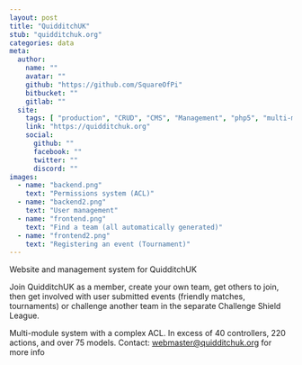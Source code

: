```yaml
---
layout: post
title: "QuidditchUK"
stub: "quidditchuk.org"
categories: data
meta:
  author:
    name: ""
    avatar: ""
    github: "https://github.com/SquareOfPi"
    bitbucket: ""
    gitlab: ""
  site:
    tags: [ "production", "CRUD", "CMS", "Management", "php5", "multi-module" ]
    link: "https://quidditchuk.org"
    social:
      github: ""
      facebook: ""
      twitter: ""
      discord: ""
images:
  - name: "backend.png"
    text: "Permissions system (ACL)"
  - name: "backend2.png"
    text: "User management"
  - name: "frontend.png"
    text: "Find a team (all automatically generated)"
  - name: "frontend2.png"
    text: "Registering an event (Tournament)"
---
```

Website and management system for QuidditchUK

Join QuidditchUK as a member, create your own team, get others to join, then get involved with user submitted events (friendly matches, tournaments) or challenge another team in the separate Challenge Shield League.
<!--more-->
Multi-module system with a complex ACL. In excess of 40 controllers, 220 actions, and over 75 models. Contact: [webmaster@quidditchuk.org](mailto:webmaster@quidditchuk.org) for more info
